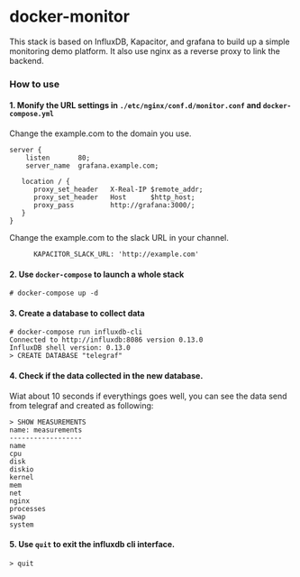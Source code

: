 # docker-monitor

This stack is based on InfluxDB, Kapacitor, and grafana to build up a simple monitoring demo platform. It also use nginx as a reverse proxy to link the backend.

### How to use
#### 1. Monify the URL settings in `./etc/nginx/conf.d/monitor.conf` and `docker-compose.yml`
Change the example.com to the domain you use.
```
server {
    listen       80;
    server_name  grafana.example.com;

   location / {
      proxy_set_header   X-Real-IP $remote_addr;
      proxy_set_header   Host      $http_host;
      proxy_pass         http://grafana:3000/;
   }
}
```

Change the example.com to the slack URL in your channel.
```
      KAPACITOR_SLACK_URL: 'http://example.com'
```
#### 2. Use `docker-compose` to launch a whole stack
```
# docker-compose up -d
```
#### 3. Create a database to collect data
```
# docker-compose run influxdb-cli
Connected to http://influxdb:8086 version 0.13.0
InfluxDB shell version: 0.13.0
> CREATE DATABASE "telegraf"
```
#### 4. Check if the data collected in the new database.
Wiat about 10 seconds if everythings goes well, you can see the data send from telegraf and created as following:
```
> SHOW MEASUREMENTS
name: measurements
------------------
name
cpu
disk
diskio
kernel
mem
net
nginx
processes
swap
system
```
#### 5. Use `quit` to exit the influxdb cli interface.
```
> quit
```
